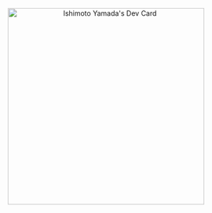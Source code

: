 
<center align="center"><a href="https://app.daily.dev/hotdev" align="center"><img src="https://api.daily.dev/devcards/4aba052d94b34db9a001fc7e9d4afc35.png?r=410" width="400" alt="Ishimoto Yamada's Dev Card" /></a></center>
